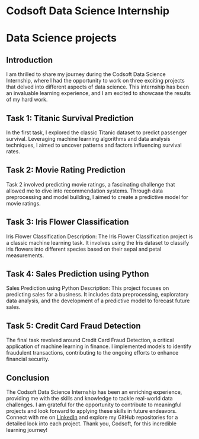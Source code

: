 # Codsoft Data Science Internship
# Data Science projects

## Introduction

I am thrilled to share my journey during the Codsoft Data Science Internship, where I had the opportunity to work on three exciting projects that delved into
different aspects of data science. This internship has been an invaluable learning experience, and I am excited to showcase the results of my hard work.

## Task 1: Titanic Survival Prediction

In the first task, I explored the classic Titanic dataset to predict passenger survival. Leveraging machine learning algorithms and data analysis techniques,
I aimed to uncover patterns and factors influencing survival rates.

## Task 2: Movie Rating Prediction

Task 2 involved predicting movie ratings, a fascinating challenge that allowed me to dive into recommendation systems. Through data preprocessing and model building,
I aimed to create a predictive model for movie ratings. 

## Task 3: Iris Flower Classification

Iris Flower Classification Description: The Iris Flower Classification project is a classic machine learning task. It involves using the Iris dataset to classify
iris flowers into different species based on their sepal and petal measurements.

## Task 4: Sales Prediction using Python

Sales Prediction using Python Description: This project focuses on predicting sales for a business. It includes data preprocessing, exploratory data analysis,
and the development of a predictive model to forecast future sales.

## Task 5: Credit Card Fraud Detection

The final task revolved around Credit Card Fraud Detection, a critical application of machine learning in finance. I implemented models to identify fraudulent
transactions, contributing to the ongoing efforts to enhance financial security. 

## Conclusion
The Codsoft Data Science Internship has been an enriching experience, providing me with the skills and knowledge to tackle real-world data challenges.
I am grateful for the opportunity to contribute to meaningful projects and look forward to applying these skills in future endeavors.
Connect with me on [LinkedIn](https://www.linkedin.com/in/aryan-yadav-912b9b239/) and explore my GitHub repositories for a detailed look into each project.
Thank you, Codsoft, for this incredible learning journey!
